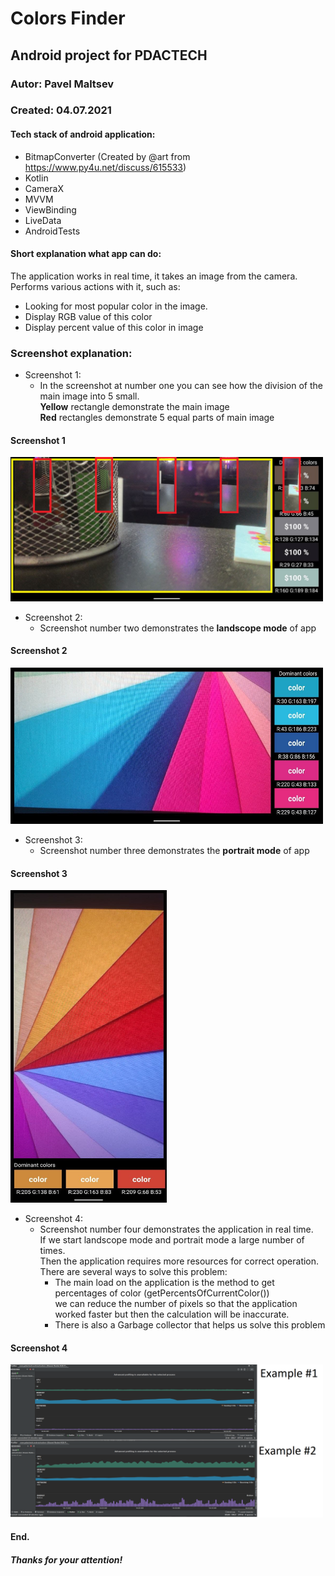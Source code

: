 # Colors Finder

## Android project for PDACTECH
### Autor: Pavel Maltsev
### Created: 04.07.2021

#### Tech stack of android application:
- BitmapConverter (Created by @art from https://www.py4u.net/discuss/615533)
- Kotlin
- CameraX
- MVVM
- ViewBinding
- LiveData
- AndroidTests

#### Short explanation what app can do:
The application works in real time,
it takes an image from the camera.  
Performs various actions with it,
such as:
- Looking for most popular color in the image.
- Display RGB value of this color
- Display percent value of this color in image

### Screenshot explanation:
   - Screenshot 1:
     - In the screenshot at number one you can see how the division
       of the main image into 5 small.  
      **Yellow** rectangle demonstrate the main image  
      **Red** rectangles demonstrate 5 equal parts of main image

#### Screenshot 1
 <img src="app/src/main/res/drawable-v24/screenshot1.jpg" alt="drawing" width="500"/>

- Screenshot 2:
     - Screenshot number two demonstrates the **landscope mode** of app

#### Screenshot 2
<img src="app/src/main/res/drawable-v24/screenshot2.jpg" alt="drawing" width="500" height="250"/>

- Screenshot 3:
     - Screenshot number three demonstrates the **portrait mode** of app

#### Screenshot 3
<img src="app/src/main/res/drawable-v24/screenshot3.jpg" alt="drawing" width="250" height="500"/>

- Screenshot 4:
     - Screenshot number four demonstrates the application in real time.  
       If we start landscope mode and portrait mode a large number of times.  
       Then the application requires more resources for correct operation.  
       There are several ways to solve this problem:
        - The main load on the application is the method to get percentages of color (getPercentsOfCurrentColor())  
          we can reduce the number of pixels so that the application worked faster but then the calculation will be inaccurate.
        - There is also a Garbage collector that helps us solve this problem

#### Screenshot 4
<img src="app/src/main/res/drawable-v24/screenshot4.png" alt="drawing" width="500"/>

#### End.
##### Thanks for your attention!


